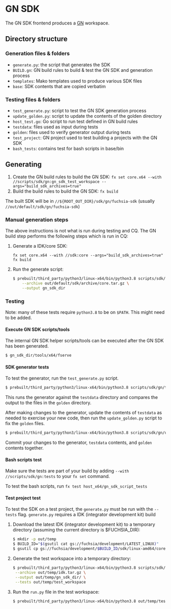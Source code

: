 # GN SDK

The GN SDK frontend produces a [GN](https://gn.googlesource.com/gn/+/HEAD/README.md) workspace.

## Directory structure

### Generation files & folders
- `generate.py`: the script that generates the SDK
- `BUILD.gn`: GN build rules to build & test the GN SDK and generation process
- `templates`: Mako templates used to produce various SDK files
- `base`: SDK contents that are copied verbatim

### Testing files & folders
- `test_generate.py`: script to test the GN SDK generation process
- `update_golden.py`: script to update the contents of the golden directory
- `host_test.go`: Go script to run test defined in GN build rules
- `testdata`: files used as input during tests
- `golden`: files used to verify generator output during tests
- `test_project`: GN project used to test building a projects with the GN SDK
- `bash_tests`: contains test for bash scripts in base/bin

## Generating

1. Create the GN build rules to build the GN SDK:
   `fx set core.x64 --with //scripts/sdk/gn:gn_sdk_test_workspace --args="build_sdk_archives=true"`
1. Build the build rules to build the GN SDK:
   `fx build`

The built SDK will be in `//${ROOT_OUT_DIR}/sdk/gn/fuchsia-sdk` (usually `//out/default/sdk/gn/fuchsia-sdk`)

### Manual generation steps

The above instructions is not what is run during testing and CQ. The GN build step performs the following steps which is run in CQ:

1. Generate a IDK/core SDK:

   ```
   fx set core.x64 --with //sdk:core --args="build_sdk_archives=true"
   fx build
   ```

1. Run the generate script:

   ```sh
   $ prebuilt/third_party/python3/linux-x64/bin/python3.8 scripts/sdk/gn/generate.py \
       --archive out/default/sdk/archive/core.tar.gz \
       --output gn_sdk_dir
   ```

### Testing

Note: many of these tests require `python3.8` to be on `$PATH`. This might need to be added.

#### Execute GN SDK scripts/tools

The internal GN SDK helper scripts/tools can be executed after the GN SDK has been generated.

```sh
$ gn_sdk_dir/tools/x64/fserve
```

#### SDK generator tests

To test the generator, run the `test_generate.py` script.

```sh
$ prebuilt/third_party/python3/linux-x64/bin/python3.8 scripts/sdk/gn/test_generate.py
```

This runs the generator against the `testdata` directory and compares the output
to the files in the `golden` directory.

After making changes to the generator, update the contents of `testdata` as
needed to exercise your new code, then run the `update_golden.py` script to fix
the `golden` files.

```sh
$ prebuilt/third_party/python3/linux-x64/bin/python3.8 scripts/sdk/gn/update_golden.py
```

Commit your changes to the generator, `testdata` contents, and `golden` contents
together.

#### Bash scripts test

Make sure the tests are part of your build by adding `--with //scripts/sdk/gn:tests` to your `fx set` command.

To test the bash scripts, run `fx test host_x64/gn_sdk_script_tests`


#### Test project test

To test the SDK on a test project, the `generate.py` must be run with the `--tests` flag. `generate.py` requires a IDK (integrator development kit) build

1. Download the latest IDK (integrator development kit) to a temporary
directory (assuming the current directory is $FUCHSIA_DIR):

   ```sh
   $ mkdir -p out/temp
   $ BUILD_ID="$(gsutil cat gs://fuchsia/development/LATEST_LINUX)"
   $ gsutil cp gs://fuchsia/development/$BUILD_ID/sdk/linux-amd64/core.tar.gz out/temp/idk.tar.gz
   ```
1. Generate the test workspace into a temporary directory:

   ```sh
   $ prebuilt/third_party/python3/linux-x64/bin/python3.8 scripts/sdk/gn/generate.py \
    --archive out/temp/idk.tar.gz \
    --output out/temp/gn_sdk_dir/ \
    --tests out/temp/test_workspace
   ```

1. Run the `run.py` file in the test workspace:

   ```sh
   $ prebuilt/third_party/python3/linux-x64/bin/python3.8 out/temp/test_workspace/run.py
   ```
